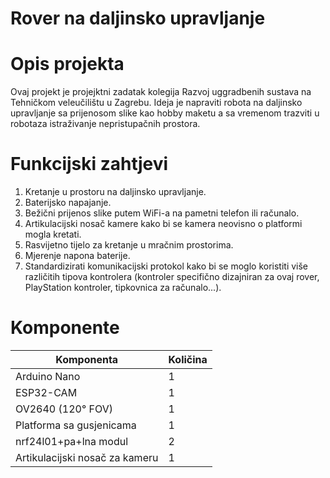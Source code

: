 # Rover na daljinsko upravljanje #
# Opis projekta #
Ovaj projekt je projejktni zadatak kolegija Razvoj uggradbenih sustava 
na Tehničkom veleučilištu u Zagrebu. 
Ideja je napraviti robota na daljinsko upravljanje sa prijenosom slike 
kao hobby maketu a sa vremenom trazviti u robotaza istraživanje 
nepristupačnih prostora.

# Funkcijski zahtjevi #
1. Kretanje u prostoru na daljinsko upravljanje.
2. Baterijsko napajanje.
3. Bežični prijenos slike putem WiFi-a na pametni telefon ili računalo.
4. Artikulacijski nosač kamere kako bi se kamera neovisno o platformi mogla kretati.
5. Rasvijetno tijelo za kretanje u mračnim prostorima.
6. Mjerenje napona baterije.
7. Standardizirati komunikacijski protokol kako bi se moglo koristiti više različitih tipova kontrolera (kontroler specifično dizajniran za ovaj rover, PlayStation kontroler, tipkovnica za računalo...).

# Komponente #

| Komponenta        | Količina |
| ----------------- | -------- |
| Arduino Nano      | 1        |
| ESP32-CAM         | 1        |
| OV2640 (120° FOV) | 1        |
| Platforma sa gusjenicama | 1        |
| nrf24l01+pa+lna modul        | 2        |
| Artikulacijski nosač za kameru  | 1        |
